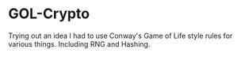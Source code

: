# GOL-Crypto
Trying out an idea I had to use Conway's Game of Life style rules for various things. Including RNG and Hashing.
